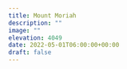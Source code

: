 ```yaml
---
title: Mount Moriah 
description: ""
image: ""
elevation: 4049
date: 2022-05-01T06:00:00+00:00
draft: false
---
```


